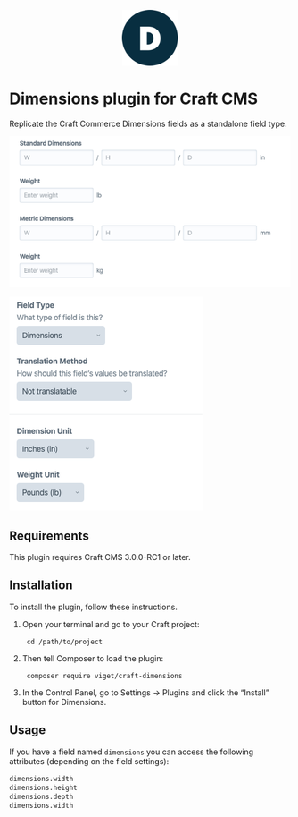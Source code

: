 <p align="center"><img src="resources/icon.png" width="100"></p>

# Dimensions plugin for Craft CMS

Replicate the Craft Commerce Dimensions fields as a standalone field type.

![Field input](resources/input.png)

![Settings](resources/settings.png)

## Requirements

This plugin requires Craft CMS 3.0.0-RC1 or later.

## Installation

To install the plugin, follow these instructions.

1. Open your terminal and go to your Craft project:

        cd /path/to/project

2. Then tell Composer to load the plugin:

        composer require viget/craft-dimensions

3. In the Control Panel, go to Settings → Plugins and click the “Install” button for Dimensions.

## Usage

If you have a field named `dimensions` you can access the following attributes (depending on the field settings):

```twig
dimensions.width
dimensions.height
dimensions.depth
dimensions.width
```
